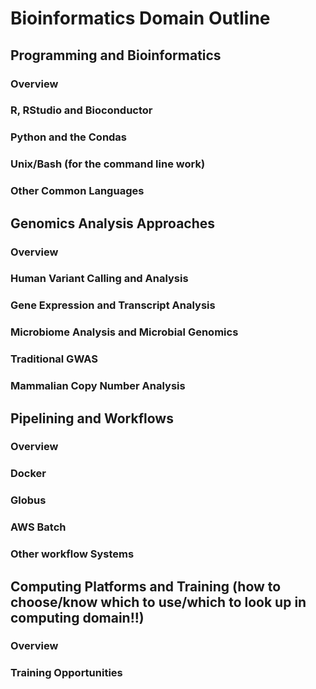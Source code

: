 # Bioinformatics Domain Outline

## Programming and Bioinformatics
### Overview
### R, RStudio and Bioconductor
### Python and the Condas
### Unix/Bash (for the command line work)
### Other Common Languages

## Genomics Analysis Approaches
### Overview
### Human Variant Calling and Analysis
### Gene Expression and Transcript Analysis
### Microbiome Analysis and Microbial Genomics
### Traditional GWAS
### Mammalian Copy Number Analysis

## Pipelining and Workflows
### Overview
### Docker
### Globus
### AWS Batch
### Other workflow Systems

## Computing Platforms and Training (how to choose/know which to use/which to look up in computing domain!!)
### Overview
### Training Opportunities
